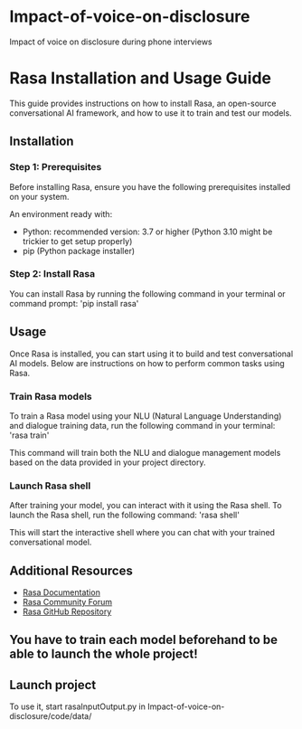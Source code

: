 # Impact-of-voice-on-disclosure
Impact of voice on disclosure during phone interviews

# Rasa Installation and Usage Guide

This guide provides instructions on how to install Rasa, an open-source conversational AI framework, and how to use it to train and test our models.

## Installation

### Step 1: Prerequisites

Before installing Rasa, ensure you have the following prerequisites installed on your system.

An environment ready with:
- Python: recommended version: 3.7 or higher (Python 3.10 might be trickier to get setup properly)
- pip (Python package installer)

### Step 2: Install Rasa

You can install Rasa by running the following command in your terminal or command prompt: 'pip install rasa'

## Usage

Once Rasa is installed, you can start using it to build and test conversational AI models. Below are instructions on how to perform common tasks using Rasa.

### Train Rasa models

To train a Rasa model using your NLU (Natural Language Understanding) and dialogue training data, run the following command in your terminal: 'rasa train'


This command will train both the NLU and dialogue management models based on the data provided in your project directory.

### Launch Rasa shell

After training your model, you can interact with it using the Rasa shell. To launch the Rasa shell, run the following command: 'rasa shell'


This will start the interactive shell where you can chat with your trained conversational model.

## Additional Resources

- [Rasa Documentation](https://rasa.com/docs/rasa/)
- [Rasa Community Forum](https://forum.rasa.com/)
- [Rasa GitHub Repository](https://github.com/RasaHQ/rasa)

## You have to train each model beforehand to be able to launch the whole project!

## Launch project

To use it, start rasaInputOutput.py in Impact-of-voice-on-disclosure/code/data/
